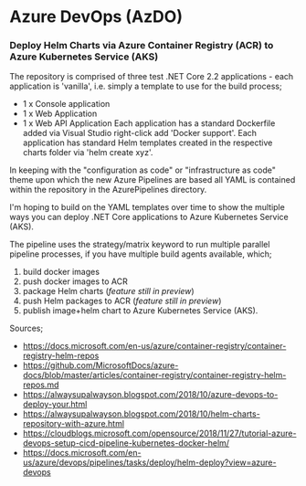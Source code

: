 
# Azure DevOps (AzDO)
### Deploy Helm Charts via Azure Container Registry (ACR) to Azure Kubernetes Service (AKS)

The repository is comprised of three test .NET Core 2.2 applications - each application is 'vanilla', i.e. simply a template to use for the build process;
- 1 x Console application
- 1 x Web Application
- 1 x Web API Application
Each application has a standard Dockerfile added via Visual Studio right-click add 'Docker support'.
Each application has standard Helm templates created in the respective charts folder via 'helm create xyz'.

In keeping with the "configuration as code" or "infrastructure as code" theme upon which the new Azure Pipelines are based all YAML is contained within the repository in the AzurePipelines directory.

I'm hoping to build on the YAML templates over time to show the multiple ways you can deploy .NET Core applications to Azure Kubernetes Service (AKS).

The pipeline uses the strategy/matrix keyword to run multiple parallel pipeline processes, if you have multiple build agents available, which;
1) build docker images
2) push docker images to ACR
3) package Helm charts (*feature still in preview*)
4) push Helm packages to ACR (*feature still in preview*)
5) publish image+helm chart to Azure Kubernetes Service (AKS).

Sources;
- https://docs.microsoft.com/en-us/azure/container-registry/container-registry-helm-repos
- https://github.com/MicrosoftDocs/azure-docs/blob/master/articles/container-registry/container-registry-helm-repos.md
- https://alwaysupalwayson.blogspot.com/2018/10/azure-devops-to-deploy-your.html
- https://alwaysupalwayson.blogspot.com/2018/10/helm-charts-repository-with-azure.html
- https://cloudblogs.microsoft.com/opensource/2018/11/27/tutorial-azure-devops-setup-cicd-pipeline-kubernetes-docker-helm/
- https://docs.microsoft.com/en-us/azure/devops/pipelines/tasks/deploy/helm-deploy?view=azure-devops
